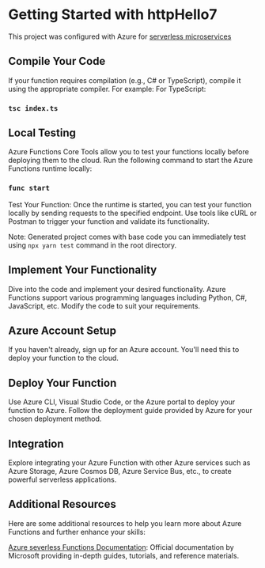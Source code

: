 # Getting Started with httpHello7
 
This project was configured with Azure for [serverless microservices](https://learn.microsoft.com/en-za/azure/azure-functions/?WT.mc_id=Portal-Microsoft_Azure_Marketplace)
 
## Compile Your Code
If your function requires compilation (e.g., C# or TypeScript), compile it using the appropriate compiler. For example:
For TypeScript:
 
### `tsc index.ts`
 
## Local Testing
Azure Functions Core Tools allow you to test your functions locally before deploying them to the cloud. Run the following command to start the Azure Functions runtime locally:
 
### `func start`
 
Test Your Function: Once the runtime is started, you can test your function locally by sending requests to the specified endpoint. Use tools like cURL or Postman to trigger your function and validate its functionality.

Note: Generated project comes with base code you can immediately test using `npx yarn test` command in the root directory.
 
## Implement Your Functionality
Dive into the code and implement your desired functionality. Azure Functions support various programming languages including Python, C#, JavaScript, etc. Modify the code to suit your requirements.
 
## Azure Account Setup
If you haven't already, sign up for an Azure account. You'll need this to deploy your function to the cloud.
 
## Deploy Your Function
Use Azure CLI, Visual Studio Code, or the Azure portal to deploy your function to Azure. Follow the deployment guide provided by Azure for your chosen deployment method.
 
## Integration
Explore integrating your Azure Function with other Azure services such as Azure Storage, Azure Cosmos DB, Azure Service Bus, etc., to create powerful serverless applications.
 
## Additional Resources
Here are some additional resources to help you learn more about Azure Functions and further enhance your skills:
 
[Azure severless Functions Documentation](https://learn.microsoft.com/en-us/azure/developer/javascript/how-to/develop-serverless-apps?tabs=v4-ts): Official documentation by Microsoft providing in-depth guides, tutorials, and reference materials.